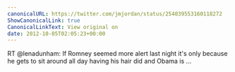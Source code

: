 ```yaml
---
canonicalURL: https://twitter.com/jmjordan/status/254039553160118272
ShowCanonicalLink: true
CanonicalLinkText: View original on
date: 2012-10-05T02:05:23+00:00
---
```

RT @lenadunham: If Romney seemed more alert last night it's only because he gets to sit around all day having his hair did and Obama is  ...